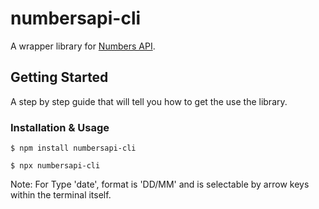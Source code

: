 # numbersapi-cli

A wrapper library for [Numbers API](http://numbersapi.com/).

## Getting Started

A step by step guide that will tell you how to get the use the library.

### Installation & Usage

```
$ npm install numbersapi-cli

$ npx numbersapi-cli
```

Note: For Type 'date', format is 'DD/MM' and is selectable by arrow keys within the terminal itself.